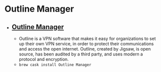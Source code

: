 # Outline Manager
- [Outline Manager](https://www.getoutline.org/)
  - 
  - Outline is a VPN software that makes it easy for organizations to set up their own VPN service, in order to protect their communications and access the open internet. Outline, created by Jigsaw, is open source, has been audited by a third party, and uses modern a protocol and encryption.
  - `brew cask install Outline Manager`
